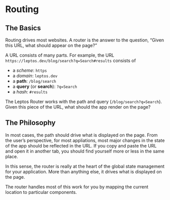 # Routing

## The Basics

Routing drives most websites. A router is the answer to the question, “Given this URL, what should appear on the page?”

A URL consists of many parts. For example, the URL `https://leptos.dev/blog/search?q=Search#results` consists of

- a _scheme_: `https`
- a _domain_: `leptos.dev`
- a **path**: `/blog/search`
- a **query** (or **search**): `?q=Search`
- a _hash_: `#results`

The Leptos Router works with the path and query (`/blog/search?q=Search`). Given this piece of the URL, what should the app render on the page?

## The Philosophy

In most cases, the path should drive what is displayed on the page. From the user’s perspective, for most appliations, most major changes in the state of the app should be reflected in the URL. If you copy and paste the URL and open it in another tab, you should find yourself more or less in the same place.

In this sense, the router is really at the heart of the global state management for your application. More than anything else, it drives what is displayed on the page.

The router handles most of this work for you by mapping the current location to particular components.
